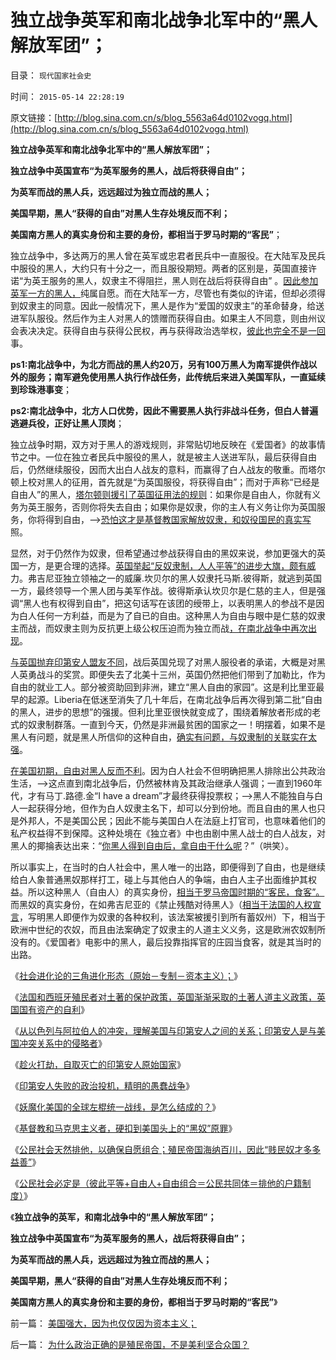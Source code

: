# 独立战争英军和南北战争北军中的“黑人解放军团”；

目录： `现代国家社会史` 

时间： `2015-05-14 22:28:19` 

原文链接：[http://blog.sina.com.cn/s/blog_5563a64d0102vogq.html](http://blog.sina.com.cn/s/blog_5563a64d0102vogq.html)

**独立战争英军和南北战争北军中的“黑人解放军团”；**

**独立战争中英国宣布“为英军服务的黑人，战后将获得自由”；**

**为英军而战的黑人兵，远远超过为独立而战的黑人；**

**美国早期，黑人“获得的自由”对黑人生存处境反而不利；**

**美国南方黑人的真实身份和主要的身份，都相当于罗马时期的“客民”**；

独立战争中，多达两万的黑人曾在英军或忠君者民兵中一直服役。在大陆军及民兵中服役的黑人，大约只有十分之一，而且服役期短。两者的区别是，英国直接许诺“为英王服务的黑人，奴隶主不得阻拦，黑人则在战后将获得自由”
。[因此参加英军一方的黑人，](../../../2015/4/11/专制独裁的暴政,是对民粹暴民“最不坏”的替代；.md)纯属自愿。而在大陆军一方，尽管也有类似的许诺，但却必须得到奴隶主的同意。因此一般情况下，黑人是作为“爱国的奴隶主”的革命替身，给送进军队服役。然后作为主人对黑人的馈赠而获得自由。如果主人不同意，则由州议会表决决定。获得自由与获得公民权，再与获得政治选举权，[彼此也完全不是一回](../../../2011/5/4/林肯“解放黑奴，轰走黑鬼”.md)事。

**ps1:南北战争中，为北方而战的黑人约20万，另有100万黑人为南军提供作战以外的服务；南军避免使用黑人执行作战任务，此传统后来进入美国军队，一直延续到珍珠港事变**；

**ps2:南北战争中，北方人口优势，因此不需要黑人执行非战斗任务，但白人普遍逃避兵役，正好让黑人顶岗**；

独立战争时期，双方对于黑人的游戏规则，非常贴切地反映在《爱国者》的故事情节之中。一位在独立者民兵中服役的黑人，就是被主人送进军队，最后获得自由后，仍然继续服役，因而大出白人战友的意料，而赢得了白人战友的敬重。而塔尔顿上校对黑人的征用，首先就是“为英国服役，将获得自由”；而对于声称“已经是自由人”的黑人，[塔尔顿则援引了英国征用法的规则](../../../2009/7/28/不要问国家对你做了什么，要问你为国家做了什么.md)：如果你是自由人，你就有义务为英王服务，否则你将失去自由；如果你是奴隶，你的主人有义务让你为英国服务，你将得到自由，——>[恐怕这才是基督教国家解放奴隶，和奴役国民的真实写](../../../2011/7/8/南北战争无关正义；“惩罚道德”就是邪恶.md)照。

显然，对于仍然作为奴隶，但希望通过参战获得自由的黑奴来说，参加更强大的英国一方，是更合理的选择。[英国举起“反奴隶制，人人平等”的进步大旗，颇有威](../../../2011/7/14/法律可以被道德践踏，道德借口就会无穷无尽.md)力。弗吉尼亚独立领袖之一的威廉.坎贝尔的黑人奴隶托马斯.彼得斯，就逃到英国一方，最终领导一个黑人团与美军作战。彼得斯承认坎贝尔是仁慈的主人，但是强调“黑人也有权得到自由”，把这句话写在该团的绶带上，以表明黑人的参战不是因为白人任何一方利益，而是为了自已的自由。这种黑人为自由与眼中是仁慈的奴隶主而战，而奴隶主则为反抗更上级公权压迫而为独立而战[，在南北战争中再次出现](../../../2011/7/15/蓄奴制诱发的国家主义与杰斐逊主义的战争.md)。

[与英国抛弃印第安人盟友不同](../../../2015/5/8/趁火打劫，自取灭亡的印第安人原始国家；.md)，战后英国兑现了对黑人服役者的承诺，大概是对黑人英勇战斗的奖赏。即便失去了北美十三州，英国仍然把他们带到了加勒比，作为自由的就业工人。部分被资助回到非洲，建立“黑人自由的家园”。这是利比里亚最早的起源。Liberia在低迷至消失了几十年后，在南北战争后再次得到第二批“自由的黑人，进步的思想”的强援。但利比里亚很快就变成了，围绕着解放者形成的老式的奴隶制群落。一直到今天，仍然是非洲最贫困的国家之一！明摆着，如果不是黑人有问题，就是黑人所信仰的这种自由，[确实有问题，与奴隶制的关联实在太强](../../../2011/3/28/市场崩溃通向奴役之路的正反馈.md)。

[在美国初期，自由对黑人反而不利](../../../2013/5/23/世界上有“自愿的奴隶”，没有“被强迫的自由”.md)。因为白人社会不但明确把黑人排除出公共政治生活，——>这点直到南北战争后，仍然被林肯及其政治继承人强调；一直到1960年代，才有马丁.路德.金“I
have a
dream”才最终获得投票权；——>黑人不能独自与白人一起获得分地，但作为白人奴隶主名下，却可以分到份地。而且自由的黑人也只是外邦人，不是美国公民；因此不能与美国白人在法庭上打官司，也意味着他们的私产权益得不到保障。这种处境在《独立者》中也由剧中黑人战士的白人战友，对黑人的揶掄表达出来：“[你黑人得到自由后，拿自由干什么呢](../../../2011/3/28/市场崩溃通向奴役之路的正反馈.md)？”（哄笑）。

所以事实上，在当时的白人社会中，黑人唯一的出路，即便得到了自由，也是继续给白人象普通黑奴那样打工，碰上与其他白人的争端，由白人主子出面维护其权益。所以这种黑人（自由人）的真实身份，[相当于罗马帝国时期的“客民，食客”。](../../../2010/8/9/罗马的客民和奴隶的区别.md)而黑奴的真实身份，在如弗吉尼亚的《禁止残酷对待黑人》（[相当于法国的人权宣言](../../../2013/3/19/《人权宣言》的政治诉求是奴隶制.md)，写明黑人即便作为奴隶的各种权利，该法案被援引到所有蓄奴州）下，相当于欧洲中世纪的农奴，而且由法案确定了奴隶主的人道主义义务，这是欧洲农奴制所没有的。《爱国者》电影中的黑人，最后投靠指挥官的庄园当食客，就是其当时的出路。

《[社会进化论的三角进化形态（原始－专制－资本主义）；](../../../2015/5/5/美利坚合众国出现在北美殖民地的偶然性和必然性；.md)》

《[法国和西班牙殖民者对土著的保护政策，英国渐渐采取的土著人道主义政策，英国国有资产的自利](../../../2015/5/6/北美殖民者对“政府保护印第安人”的愤恨，培根起义；.md)》

《[从以色列与阿拉伯人的冲突，理解美国与印第安人之间的关系；印第安人是与美国冲突关系中的侵略者](../../../2015/5/7/印第安人是与美国冲突关系中的侵略者；.md)》

《[趁火打劫，自取灭亡的印第安人原始国家](../../../2015/5/8/趁火打劫，自取灭亡的印第安人原始国家；.md)》

《[印第安人失败的政治投机，精明的愚蠢战争](../../../2015/5/9/印第安人失败的政治投机，精明的愚蠢战争；.md)》

《[妖魔化美国的全球左棍统一战线，是怎么结成的？](../../../2015/5/10/妖魔化美国的全球左棍统一战线，是怎么结成的？.md)》

《[基督教和马克思主义者，硬扣到美国头上的“黑奴”原罪](../../../2015/5/11/基督教和马克思主义者，硬扣到美国头上的“黑奴”原罪；.md)》

《[公民社会天然排他，以确保自愿组合；殖民帝国海纳百川，因此“贱民奴才多多益善”](../../../2015/5/12/为什么政治正确的是殖民帝国，不是美利坚合众国？.md)》

《[公民社会必定是（彼此平等+自由人+自由组合＝公民共同体＝排他的户籍制度）](../../../2015/5/13/美国因为有户籍制度，被全球进步力量妖魔化；.md)》

《**独立战争的英军，和南北战争中的“黑人解放军团”；**

**独立战争中英国宣布“为英军服务的黑人，战后将获得自由”；**

**为英军而战的黑人兵，远远超过为独立而战的黑人；**

**美国早期，黑人“获得的自由”对黑人生存处境反而不利；**

**美国南方黑人的真实身份和主要的身份，都相当于罗马时期的“客民”**》

前一篇： [美国强大，因为也仅仅因为资本主义；](../../../2015/5/15/美国强大，因为也仅仅因为资本主义；.md)

后一篇： [为什么政治正确的是殖民帝国，不是美利坚合众国？](../../../2015/5/12/为什么政治正确的是殖民帝国，不是美利坚合众国？.md)

